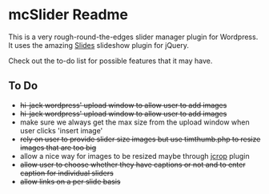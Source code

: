 mcSlider Readme
===============

This is a very rough-round-the-edges slider manager plugin for Wordpress.
It uses the amazing [Slides](http://slidesjs.com/) slideshow plugin for jQuery. 

Check out the to-do list for possible features that it may have.

To Do
-----

* <del>hi-jack wordpress' upload window to allow user to add images</del>
* <del>hi-jack wordpress' upload window to allow user to add images</del>
* make sure we always get the max size from the upload window when user clicks 'insert image'
* <del>rely on user to provide slider size images but use timthumb.php to resize images that are too big</del>
* allow a nice way for images to be resized maybe through [jcrop](http://deepliquid.com/content/Jcrop.html) plugin
* <del>allow user to choose whether they have captions or not and to enter caption for individual sliders</del>
* <del>allow links on a per slide basis</del>

